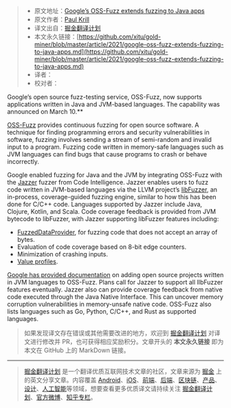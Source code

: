 > * 原文地址：[Google’s OSS-Fuzz extends fuzzing to Java apps](https://www.infoworld.com/article/3611510/googles-oss-fuzz-extends-fuzzing-to-java-apps.html#tk.rss_devops)
> * 原文作者：[Paul Krill](https://www.infoworld.com/author/Paul-Krill/)
> * 译文出自：[掘金翻译计划](https://github.com/xitu/gold-miner)
> * 本文永久链接：[https://github.com/xitu/gold-miner/blob/master/article/2021/google-oss-fuzz-extends-fuzzing-to-java-apps.md](https://github.com/xitu/gold-miner/blob/master/article/2021/google-oss-fuzz-extends-fuzzing-to-java-apps.md)
> * 译者：
> * 校对者：

Google’s open source fuzz-testing service, OSS-Fuzz, now supports applications written in Java and JVM-based languages. The capability was announced on March 10.**

[OSS-Fuzz](https://github.com/google/oss-fuzz) provides continuous fuzzing for open source software. A technique for finding programming errors and security vulnerabilities in software, fuzzing involves sending a stream of semi-random and invalid input to a program. Fuzzing code written in memory-safe languages such as JVM languages can find bugs that cause programs to crash or behave incorrectly.

Google enabled fuzzing for Java and the JVM by integrating OSS-Fuzz with the [Jazzer](https://blog.code-intelligence.com/engineering-jazzer) fuzzer from Code Intelligence. Jazzer enables users to fuzz code written in JVM-based languages via the LLVM project’s [libFuzzer](https://llvm.org/docs/LibFuzzer.html), an in-process, coverage-guided fuzzing engine, similar to how this has been done for C/C++ code. Languages supported by Jazzer include Java, Clojure, Kotlin, and Scala. Code coverage feedback is provided from JVM bytecode to libFuzzer, with Jazzer supporting libFuzzer features including:

- [FuzzedDataProvider](https://github.com/google/fuzzing/blob/master/docs/split-inputs.md#fuzzed-data-provider), for fuzzing code that does not accept an array of bytes.
- Evaluation of code coverage based on 8-bit edge counters.
- Minimization of crashing inputs.
- [Value profiles](https://llvm.org/docs/LibFuzzer.html#value-profile).

[Google has provided documentation](https://google.github.io/oss-fuzz/getting-started/new-project-guide/jvm-lang/) on adding open source projects written in JVM languages to OSS-Fuzz. Plans call for Jazzer to support all lIbFuzzer features eventually. Jazzer also can provide coverage feedback from native code executed through the Java Native Interface. This can uncover memory corruption vulnerabilities in memory-unsafe native code. OSS-Fuzz also lists languages such as Go, Python, C/C++, and Rust as supported languages.

> 如果发现译文存在错误或其他需要改进的地方，欢迎到 [掘金翻译计划](https://github.com/xitu/gold-miner) 对译文进行修改并 PR，也可获得相应奖励积分。文章开头的 **本文永久链接** 即为本文在 GitHub 上的 MarkDown 链接。

---

> [掘金翻译计划](https://github.com/xitu/gold-miner) 是一个翻译优质互联网技术文章的社区，文章来源为 [掘金](https://juejin.im) 上的英文分享文章。内容覆盖 [Android](https://github.com/xitu/gold-miner#android)、[iOS](https://github.com/xitu/gold-miner#ios)、[前端](https://github.com/xitu/gold-miner#前端)、[后端](https://github.com/xitu/gold-miner#后端)、[区块链](https://github.com/xitu/gold-miner#区块链)、[产品](https://github.com/xitu/gold-miner#产品)、[设计](https://github.com/xitu/gold-miner#设计)、[人工智能](https://github.com/xitu/gold-miner#人工智能)等领域，想要查看更多优质译文请持续关注 [掘金翻译计划](https://github.com/xitu/gold-miner)、[官方微博](http://weibo.com/juejinfanyi)、[知乎专栏](https://zhuanlan.zhihu.com/juejinfanyi)。